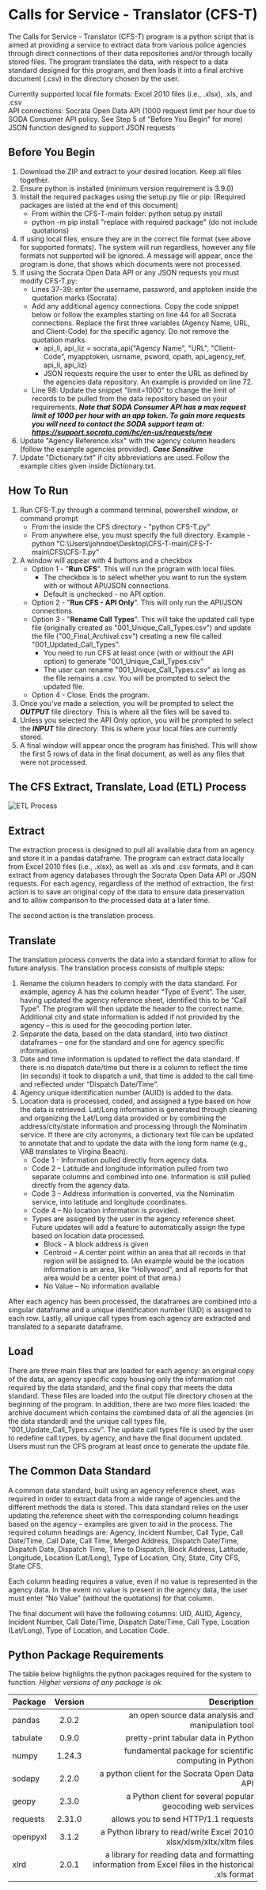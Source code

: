 # Calls for Service - Translator (CFS-T)

The Calls for Service - Translator (CFS-T) program is a python script that is aimed at providing a service to extract data from various police agencies through direct connections of their data repositories and/or through locally stored files. The program translates the data, with respect to a data standard designed for this program, and then loads it into a final archive document (.csv) in the directory chosen by the user.

Currently supported local file formats: Excel 2010 files (i.e., .xlsx), .xls, and .csv <br>
API connections: Socrata Open Data API (1000 request limit per hour due to SODA Consumer API policy. See Step 5 of "Before You Begin" for more)<br>
JSON function designed to support JSON requests <br>

## Before You Begin
1. Download the ZIP and extract to your desired location. Keep all files together.
2. Ensure python is installed (minimum version requirement is 3.9.0)
3. Install the required packages using the setup.py file or pip: (Required packages are listed at the end of this document)
   - From within the CFS-T-main folder: python setup.py install
   - python -m pip install "replace with required package" (do not include quotations)
4. If using local files, ensure they are in the correct file format (see above for supported formats). The system will run regardless, however any file formats not supported will be ignored. A message will appear, once the program is done, that shows which documents were not processed.
5. If using the Socrata Open Data API or any JSON requests you must modify CFS-T.py:
   - Lines 37-39: enter the username, password, and apptoken inside the quotation marks (Socrata)
   - Add any additional agency connections. Copy the code snippet below or follow the examples starting on line 44 for all Socrata connections. Replace the first three variables (Agency Name, URL, and Client-Code) for the specific agency. Do not remove the quotation marks. 
     - api_li, api_liz = socrata_api("Agency Name", "URL", "Client-Code", myapptoken, usrname,
                                  psword, opath, api_agency_ref, api_li, api_liz)
     - JSON requests require the user to enter the URL as defined by the agencies data repository. An example is provided on line 72.
   - Line 98: Update the snippet "limit=1000" to change the limit of records to be pulled from the data repository based on your requirements. ***Note that SODA Consumer API has a max request limit of 1000 per hour with an app token. To gain more requests you will need to contact the SODA support team at: https://support.socrata.com/hc/en-us/requests/new***  
6. Update "Agency Reference.xlsx" with the agency column headers (follow the example agencies provided). ***Case Sensitive***
7. Update "Dictionary.txt" if city abbreviations are used. Follow the example cities given inside Dictionary.txt.

## How To Run
1. Run CFS-T.py through a command terminal, powershell window, or command prompt
   - From the inside the CFS directory - "python CFS-T.py"
   - From anywhere else, you must specify the full directory. Example - python "C:\Users\johndoe\Desktop\CFS-T-main\CFS-T-main\CFS\CFS-T.py"
2. A window will appear with 4 buttons and a checkbox
   - Option 1 - "**Run CFS**". This will run the program with local files. 
     - The checkbox is to select whether you want to run the system with or without API/JSON connections.
     - Default is unchecked - no API option.
   - Option 2 - "**Run CFS - API Only**". This will only run the API/JSON connections.
   - Option 3 - "**Rename Call Types**". This will take the updated call type file (originally created as "001_Unique_Call_Types.csv") and update the file ("00_Final_Archival.csv") creating a new file called "001_Updated_Call_Types".
     - You need to run CFS at least once (with or without the API option) to generate "001_Unique_Call_Types.csv"
     - The user can rename "001_Unique_Call_Types.csv" as long as the file remains a .csv. You will be prompted to select the updated file.
   - Option 4 - Close. Ends the program.
3. Once you've made a selection, you will be prompted to select the ***OUTPUT*** file directory. This is where all the files will be saved to.
4. Unless you selected the API Only option, you will be prompted to select the ***INPUT*** file directory. This is where your local files are currently stored.
5. A final window will appear once the program has finished. This will show the first 5 rows of data in the final document, as well as any files that were not processed.

## The CFS Extract, Translate, Load (ETL) Process
![ETL Process](CFS%20-%20ETL.gif)


## Extract
The extraction process is designed to pull all available data from an agency and store it in a pandas dataframe. The program can extract data locally from Excel 2010 files (i.e., .xlsx), as well as .xls and .csv formats, and it can extract from agency databases through the Socrata Open Data API or JSON requests. 
For each agency, regardless of the method of extraction, the first action is to save an original copy of the data to ensure data preservation and to allow comparison to the processed data at a later time.

The second action is the translation process.

## Translate
The translation process converts the data into a standard format to allow for future analysis. The translation process consists of multiple steps:

1. Rename the column headers to comply with the data standard. For example, agency A has the column header “Type of Event”. The user, having updated the agency reference sheet, identified this to be “Call Type”. The program will then update the header to the correct name. Additional city and state information is added if not provided by the agency – this is used for the geocoding portion later.
2. Separate the data, based on the data standard, into two distinct dataframes – one for the standard and one for agency specific information.
3. Date and time information is updated to reflect the data standard. If there is no dispatch date/time but there is a column to reflect the time (in seconds) it took to dispatch a unit, that time is added to the call time and reflected under “Dispatch Date/Time”.
4. Agency unique identification number (AUID) is added to the data.
5. Location data is processed, coded, and assigned a type based on how the data is retrieved. Lat/Long information is generated through cleaning and organizing the Lat/Long data provided or by combining the address/city/state information and processing through the Nominatim service. If there are city acronyms, a dictionary text file can be updated to annotate that and to update the data with the long form name (e.g., VAB translates to Virgina Beach).
   - Code 1 - Information pulled directly from agency data.
   - Code 2 – Latitude and longitude information pulled from two separate columns and combined into one. Information is still pulled directly from the agency data. 
   - Code 3 – Address information is converted, via the Nominatim service, into latitude and longitude coordinates.
   - Code 4 – No location information is provided.
   - Types are assigned by the user in the agency reference sheet. Future updates will add a feature to automatically assign the type based on location data processed.
      - Block - A block address is given
      - Centroid – A center point within an area that all records in that region will be assigned to. (An example would be the location information is an area, like “Hollywood”, and all reports for that area would be a center point of that area.)
      - No Value – No information available

After each agency has been processed, the dataframes are combined into a singular dataframe and a unique identification number (UID) is assigned to each row. Lastly, all unique call types from each agency are extracted and translated to a separate dataframe.

## Load
There are three main files that are loaded for each agency: an original copy of the data, an agency specific copy housing only the information not required by the data standard, and the final copy that meets the data standard. These files are loaded into the output file directory chosen at the beginning of the program. In addition, there are two more files loaded: the archive document which contains the combined data of all the agencies (in the data standard) and the unique call types file, “001_Update_Call_Types.csv”. The update call types file is used by the user to redefine call types, by agency, and have the final document updated. Users must run the CFS program at least once to generate the update file.

## The Common Data Standard
A common data standard, built using an agency reference sheet, was required in order to extract data from a wide range of agencies and the different methods the data is stored. This data standard relies on the user updating the reference sheet with the corresponding column headings based on the agency – examples are given to aid in the process. The required column headings are: Agency, Incident Number, Call Type, Call Date/Time, Call Date, Call Time, Merged Address, Dispatch Date/Time, Dispatch Date, Dispatch Time, Time to Dispatch, Block Address, Latitude, Longitude, Location (Lat/Long), Type of Location, City, State, City CFS, State CFS.

Each column heading requires a value, even if no value is represented in the agency data. In the event no value is present in the agency data, the user must enter “No Value” (without the quotations) for that column.

The final document will have the following columns: UID, AUID, Agency, Incident Number, Call Date/Time, Dispatch Date/Time, Call Type, Location (Lat/Long), Type of Location, and Location Code.

## Python Package Requirements
The table below highlights the python packages required for the system to function. *Higher versions of any package is ok.* <br>

| Package  | Version |                                                                                                  Description |
|----------|:-------:|-------------------------------------------------------------------------------------------------------------:|
| pandas   |  2.0.2  |                                                           an open source data analysis and manipulation tool |
| tabulate |  0.9.0  |                                                                          pretty-print tabular data in Python |
| numpy    | 1.24.3  |                                                       fundamental package for scientific computing in Python |
| sodapy   |  2.2.0  |                                                                a python client for the Socrata Open Data API |
| geopy    |  2.3.0  |                                                   a Python client for several popular geocoding web services |
| requests | 2.31.0  |                                                                         allows you to send HTTP/1.1 requests |
| openpyxl |  3.1.2  |                                          a Python library to read/write Excel 2010 xlsx/xlsm/xltx/xltm files |
| xlrd     |  2.0.1  |         a library for reading data and formatting information from Excel files in the historical .xls format |


